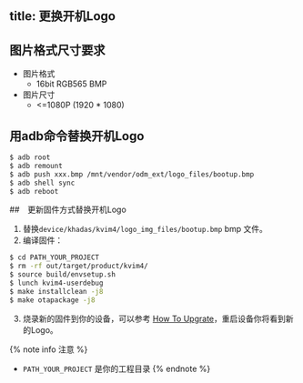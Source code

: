 title: 更换开机Logo
---
## 图片格式尺寸要求
* 图片格式
  * 16bit RGB565 BMP
* 图片尺寸
  * <=1080P (1920 * 1080)

## 用adb命令替换开机Logo
```sh
$ adb root
$ adb remount
$ adb push xxx.bmp /mnt/vendor/odm_ext/logo_files/bootup.bmp
$ adb shell sync
$ adb reboot
```

##　更新固件方式替换开机Logo
1. 替换`device/khadas/kvim4/logo_img_files/bootup.bmp` bmp 文件。
2. 编译固件：
```sh
$ cd PATH_YOUR_PROJECT
$ rm -rf out/target/product/kvim4/
$ source build/envsetup.sh
$ lunch kvim4-userdebug
$ make installclean -j8
$ make otapackage -j8
```
3. 烧录新的固件到你的设备，可以参考 [How To Upgrate](UpgradeViaUSBCable.html)，重启设备你将看到新的Logo。
 
{% note info 注意 %}
* `PATH_YOUR_PROJECT` 是你的工程目录
{% endnote %}
